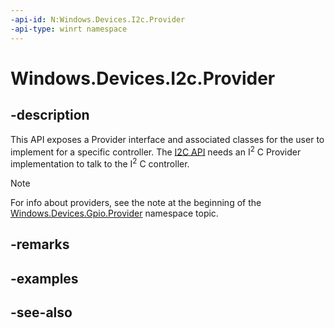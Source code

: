 ```yaml
---
-api-id: N:Windows.Devices.I2c.Provider
-api-type: winrt namespace
---
```


# Windows.Devices.I2c.Provider

## -description
This API exposes a Provider interface and associated classes for the user to implement for a specific controller. The [I2C API](../windows.devices.i2c/windows_devices_i2c.md) needs an I<sup>2</sup> C Provider implementation to talk to the I<sup>2</sup> C controller.

> [!NOTE]
> For info about providers, see the note at the beginning of the [Windows.Devices.Gpio.Provider](/uwp/api/windows.devices.gpio.provider) namespace topic.

## -remarks

## -examples

## -see-also
